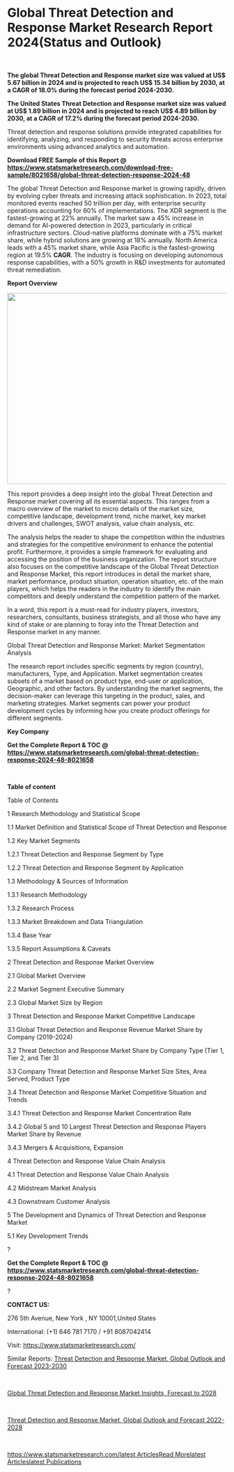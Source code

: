 <h1>Global Threat Detection and Response Market Research Report 2024(Status and Outlook)</h1><br/><p><strong>The global Threat Detection and Response market size was valued at US$ 5.67 billion in 2024 and is projected to reach US$ 15.34 billion by 2030, at a <strong>CAGR</strong> of 18.0% during the forecast period 2024-2030.</strong></p>
 
 
 
 <p><strong>The United States Threat Detection and Response market size was valued at US$ 1.89 billion in 2024 and is projected to reach US$ 4.89 billion by 2030, at a <strong>CAGR</strong> of 17.2% during the forecast period 2024-2030.</strong></p>
 
 
 
 <p>Threat detection and response solutions provide integrated capabilities for identifying, analyzing, and responding to security threats across enterprise environments using advanced analytics and automation.</p>
 
 
 
 <p><strong>Download FREE Sample of this Report @ <a href="https://www.statsmarketresearch.com/download-free-sample/8021658/global-threat-detection-response-2024-48">https://www.statsmarketresearch.com/download-free-sample/8021658/global-threat-detection-response-2024-48</a></strong></p>
 
 
 
 <p>The global Threat Detection and Response market is growing rapidly, driven by evolving cyber threats and increasing attack sophistication. In 2023, total monitored events reached 50 trillion per day, with enterprise security operations accounting for 60% of implementations. The XDR segment is the fastest-growing at 22% annually. The market saw a 45% increase in demand for AI-powered detection in 2023, particularly in critical infrastructure sectors. Cloud-native platforms dominate with a 75% market share, while hybrid solutions are growing at 18% annually. North America leads with a 45% market share, while Asia Pacific is the fastest-growing region at 19.5% <strong>CAGR</strong>. The industry is focusing on developing autonomous response capabilities, with a 50% growth in R&D investments for automated threat remediation.</p>
 
 
 
 <p><strong style="text-align:center">Report Overview</strong></p>
 
 
 
 <p><img alt="" src="https://www.grandresearchstore.com/assets/report-images/ThreatDetectionandResponsemarket.png" style="width: 731px; height: 439px;" /></p>
 
 
 
 <p>This report provides a deep insight into the global Threat Detection and Response market covering all its essential aspects. This ranges from a macro overview of the market to micro details of the market size, competitive landscape, development trend, niche market, key market drivers and challenges, SWOT analysis, value chain analysis, etc.</p>
 
 
 
 <p>The analysis helps the reader to shape the competition within the industries and strategies for the competitive environment to enhance the potential profit. Furthermore, it provides a simple framework for evaluating and accessing the position of the business organization. The report structure also focuses on the competitive landscape of the Global Threat Detection and Response Market, this report introduces in detail the market share, market performance, product situation, operation situation, etc. of the main players, which helps the readers in the industry to identify the main competitors and deeply understand the competition pattern of the market.</p>
 
 
 
 <p>In a word, this report is a must-read for industry players, investors, researchers, consultants, business strategists, and all those who have any kind of stake or are planning to foray into the Threat Detection and Response market in any manner.</p>
 
 
 
 <p>Global Threat Detection and Response Market: Market Segmentation Analysis</p>
 
 
 
 <p>The research report includes specific segments by region (country), manufacturers, Type, and Application. Market segmentation creates subsets of a market based on product type, end-user or application, Geographic, and other factors. By understanding the market segments, the decision-maker can leverage this targeting in the product, sales, and marketing strategies. Market segments can power your product development cycles by informing how you create product offerings for different segments.</p>
 
 
 
 <p><strong>Key Company</strong></p>
 
 
 
 <div><b>Get the Complete Report & TOC @ <a href="https://www.statsmarketresearch.com/global-threat-detection-response-2024-48-8021658">https://www.statsmarketresearch.com/global-threat-detection-response-2024-48-8021658</a></b></div>
 
 
 
 <p><br />
 
 <b>Table of content</b></p>
 
 
 
 <p>Table of Contents<br />
 
 1 Research Methodology and Statistical Scope<br />
 
 1.1 Market Definition and Statistical Scope of Threat Detection and Response<br />
 
 1.2 Key Market Segments<br />
 
 1.2.1 Threat Detection and Response Segment by Type<br />
 
 1.2.2 Threat Detection and Response Segment by Application<br />
 
 1.3 Methodology & Sources of Information<br />
 
 1.3.1 Research Methodology<br />
 
 1.3.2 Research Process<br />
 
 1.3.3 Market Breakdown and Data Triangulation<br />
 
 1.3.4 Base Year<br />
 
 1.3.5 Report Assumptions & Caveats<br />
 
 2 Threat Detection and Response Market Overview<br />
 
 2.1 Global Market Overview<br />
 
 2.2 Market Segment Executive Summary<br />
 
 2.3 Global Market Size by Region<br />
 
 3 Threat Detection and Response Market Competitive Landscape<br />
 
 3.1 Global Threat Detection and Response Revenue Market Share by Company (2019-2024)<br />
 
 3.2 Threat Detection and Response Market Share by Company Type (Tier 1, Tier 2, and Tier 3)<br />
 
 3.3 Company Threat Detection and Response Market Size Sites, Area Served, Product Type<br />
 
 3.4 Threat Detection and Response Market Competitive Situation and Trends<br />
 
 3.4.1 Threat Detection and Response Market Concentration Rate<br />
 
 3.4.2 Global 5 and 10 Largest Threat Detection and Response Players Market Share by Revenue<br />
 
 3.4.3 Mergers & Acquisitions, Expansion<br />
 
 4 Threat Detection and Response Value Chain Analysis<br />
 
 4.1 Threat Detection and Response Value Chain Analysis<br />
 
 4.2 Midstream Market Analysis<br />
 
 4.3 Downstream Customer Analysis<br />
 
 5 The Development and Dynamics of Threat Detection and Response Market<br />
 
 5.1 Key Development Trends<br />
 
 ? </p>
 
 
 
 <div><b>Get the Complete Report & TOC @ <a href="https://www.statsmarketresearch.com/global-threat-detection-response-2024-48-8021658">https://www.statsmarketresearch.com/global-threat-detection-response-2024-48-8021658</a></b></div>
 
 
 
 <p>? </p>
 
 
 
 <p><b>CONTACT US:</b><br />
 
 276 5th Avenue, New York , NY 10001,United States<br />
 
 International: (+1) 646 781 7170 / +91 8087042414<br />
 
 Visit: <a href="https://www.statsmarketresearch.com/">https://www.statsmarketresearch.com/</a><br />
 
 Similar Reports: <a href="https://www.statsmarketresearch.com/global-threat-detection-response-2024-48-8021658">Threat Detection and Response Market, Global Outlook and Forecast 2023-2030</a><br />
 
 <br />
 
 <a href="https://www.statsmarketresearch.com/global-threat-detection-response-2024-48-8021658">Global Threat Detection and Response Market Insights, Forecast to 2028</a><br />
 
 <br />
 
 <a href="https://www.statsmarketresearch.com/global-threat-detection-response-2024-48-8021658">Threat Detection and Response Market, Global Outlook and Forecast 2022-2028</a><br />
 
 <br />
 
 <a href="https://gyeongbokgung.com">https://www.statsmarketresearch.com/</a><a href="https://hallyeomaritime.com">latest Articles</a><a href="https://jingwansa.com">Read More</a><a href="https://nguoiviet.jp/">latest Articles</a><a href="https://www.intelmarketresearch.com/">latest Publications</a></p>
